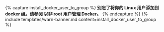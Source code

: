 {% capture install_docker_user_to_group %}
**别忘了将你的 Linux 用户添加到 docker 组。请参阅 [以非 root 用户管理 Docker](https://docs.docker.com/engine/install/linux-postinstall/#manage-docker-as-a-non-root-user)。**
{% endcapture %}
{% include templates/warn-banner.md content=install_docker_user_to_group %}